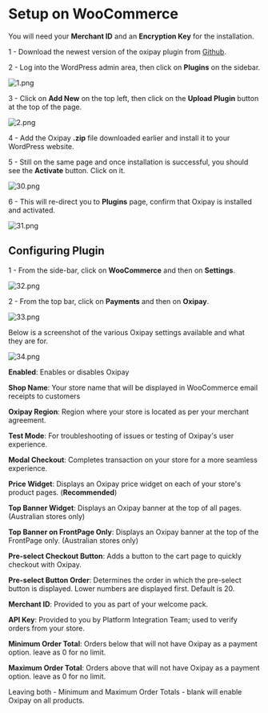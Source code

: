 <h1>Setup on WooCommerce</h1>

<div class="panel">
  You will need your <b>Merchant ID</b> and an <b>Encryption Key</b> for the installation.
</div>

1 - Download the newest version of the oxipay plugin from [Github](https://github.com/oxipay/oxipay-woocommerce/archive/review.zip).

2 - Log into the WordPress admin area, then click on **Plugins** on the sidebar.

![1.png](/img/platforms/woocommerce/1.png)

3 - Click on **Add New** on the top left, then click on the **Upload Plugin** button at the top of the page.

![2.png](/img/platforms/woocommerce/2.png)

4 - Add the Oxipay **.zip** file downloaded earlier and install it to your WordPress website.

5 - Still on the same page and once installation is successful, you should see the **Activate** button. Click on it.

![30.png](/img/platforms/woocommerce/30.png)

6 - This will re-direct you to **Plugins** page, confirm that Oxipay is installed and activated.

![31.png](/img/platforms/woocommerce/31.png)

## Configuring Plugin

1 - From the side-bar, click on **WooCommerce** and then on **Settings**.

![32.png](/img/platforms/woocommerce/32.png)

2 - From the top bar, click on **Payments** and then on **Oxipay**.

![33.png](/img/platforms/woocommerce/33.png)


Below is a screenshot of the various Oxipay settings available and what they are for.

![34.png](/img/platforms/woocommerce/34.png)

**Enabled**: Enables or disables Oxipay

**Shop Name**: Your store name that will be displayed in WooCommerce email receipts to customers

**Oxipay Region**: Region where your store is located as per your merchant agreement.

**Test Mode**: For troubleshooting of issues or testing of Oxipay's user experience.

**Modal Checkout**: Completes transaction on your store for a more seamless experience.

**Price Widget**: Displays an Oxipay price widget on each of your store's product pages. (**Recommended**)

**Top Banner Widget**: Displays an Oxipay banner at the top of all pages. (Australian stores only)

**Top Banner on FrontPage Only**: Displays an Oxipay banner at the top of the FrontPage only. (Australian stores only)

**Pre-select Checkout Button**: Adds a button to the cart page to quickly checkout with Oxipay.

**Pre-select Button Order**: Determines the order in which the pre-select button is displayed. Lower numbers are displayed first. Default is 20.

**Merchant ID**: Provided to you as part of your welcome pack.

**API Key**: Provided to you by Platform Integration Team; used to verify orders from your store.

**Minimum Order Total**: Orders below that will not have Oxipay as a payment option. leave as 0 for no limit.

**Maximum Order Total**: Orders above that will not have Oxipay as a payment option. leave as 0 for no limit.

<div class="panel">
  Leaving both - Minimum and Maximum Order Totals - blank will enable Oxipay on all products.
</div>
